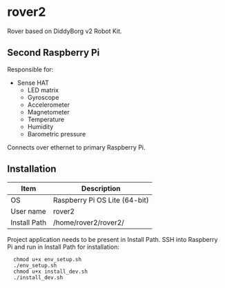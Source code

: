 # rover2
Rover based on DiddyBorg v2 Robot Kit.

Second Raspberry Pi
---

Responsible for:
- Sense HAT
  - LED matrix
  - Gyroscope
  - Accelerometer
  - Magnetometer
  - Temperature
  - Humidity
  - Barometric pressure

Connects over ethernet to primary Raspberry Pi.


Installation
---
| Item         | Description                   |
|--------------|-------------------------------|
| OS           | Raspberry Pi OS Lite (64-bit) |
| User name    | rover2                        |
| Install Path | /home/rover2/rover2/          |

Project application needs to be present in Install Path. SSH into Raspberry Pi and run in Install Path for installation:

```
  chmod u+x env_setup.sh
  ./env_setup.sh
  chmod u+x install_dev.sh
  ./install_dev.sh
```